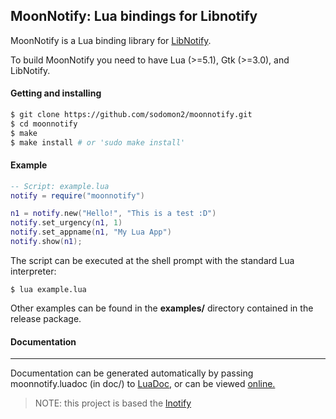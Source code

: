 ## MoonNotify: Lua bindings for Libnotify

MoonNotify is a Lua binding library for [LibNotify](https://gitlab.gnome.org/GNOME/libnotify).

To build MoonNotify you need to have Lua (>=5.1), Gtk (>=3.0), and LibNotify.

#### Getting and installing


```sh
$ git clone https://github.com/sodomon2/moonnotify.git
$ cd moonnotify
$ make
$ make install # or 'sudo make install'
```

#### Example

```lua
-- Script: example.lua
notify = require("moonnotify")

n1 = notify.new("Hello!", "This is a test :D")
notify.set_urgency(n1, 1)
notify.set_appname(n1, "My Lua App")
notify.show(n1);
```

The script can be executed at the shell prompt with the standard Lua interpreter:

```shell
$ lua example.lua
```

Other examples can be found in the **examples/** directory contained in the release package.

#### Documentation
-------------
Documentation can be generated automatically by passing moonnotify.luadoc (in doc/) to [LuaDoc](https://github.com/lunarmodules/LDoc), or can be viewed [online.](https://sodomon.gitlab.io/doc/moonnotify)
    
> NOTE: this project is based the [lnotify](https://github.com/gabrield/lnotify)
